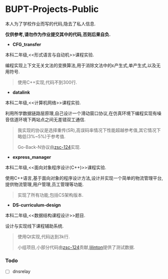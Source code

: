 # BUPT-Projects-Public

本人为了学校作业而写的代码,隐去了私人信息.

**仅供参考,请勿作为作业提交其中的代码,否则后果自负.**



- **CFG_transfer**

本科二年级,<<形式语言与自动机>>课程实验.

编程实现上下文无关文法的变换算法,用于消除文法中的ε产生式,单产生式,以及无用符号. 

> 使用C++实现,代码不到300行.

- **datalink**

本科二年级,<<计算机网络>>课程实验.

利用所学数据链路层原理,自己设计一个滑动窗口协议,在仿真环境下编程实现有噪音信道环境下两站点之间无差错双工通信.

> 我实现的协议是选择重传(SR),高误码率情况下性能超越参考值,其它情况下略低(3%~5%)于参考值.
>
> Go-Back-N协议由[zsc-124](https://github.com/zsc-124)实现.

- **express_manager**

本科二年级,<<面向对象程序设计(C++)>>课程实验.

使用C++语言,基于面向对象的程序设计方法,设计并实现一个简单的物流管理平台,提供物流管理,用户管理,员工管理等功能.

> 实现了所有功能,包括CS架构版本.

- **DS-curriculum-design**

本科二年级,<<数据结构课程设计>>题目.

设计与实现线下课程辅助系统.

> 使用Qt实现,代码达到3k行.
>
> 小组项目,小部分代码由[zsc-124](https://github.com/zsc-124)贡献,[lilinton](https://github.com/lilinton)提供了测试数据.





### Todo

- [ ] dnsrelay
